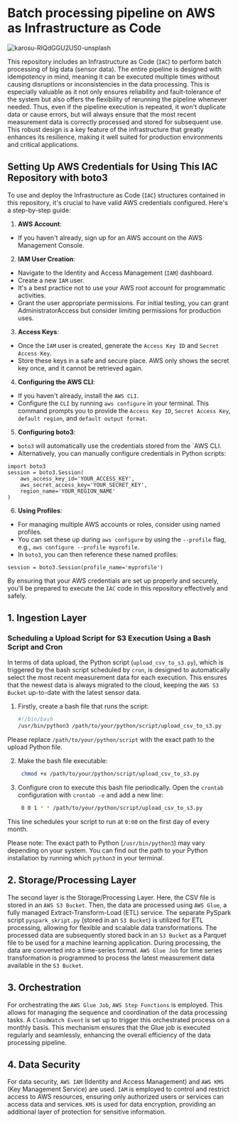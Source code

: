 # Batch processing pipeline on AWS as Infrastructure as Code
![karosu-RIQdGGU2US0-unsplash](https://github.com/maximkiesel1/batch_processing_IaC_AWS/assets/119667336/a04806c5-e496-470e-a416-950eebfa480d)

This repository includes an Infrastructure as Code (`IAC`) to perform batch processing of big data (sensor data).
The entire pipeline is designed with idempotency in mind, meaning it can be executed multiple times without causing disruptions or inconsistencies in the data processing. This is especially valuable as it not only ensures reliability and fault-tolerance of the system but also offers the flexibility of rerunning the pipeline whenever needed. Thus, even if the pipeline execution is repeated, it won't duplicate data or cause errors, but will always ensure that the most recent measurement data is correctly processed and stored for subsequent use.
This robust design is a key feature of the infrastructure that greatly enhances its resilience, making it well suited for production environments and critical applications.

## Setting Up AWS Credentials for Using This IAC Repository with boto3
To use and deploy the Infrastructure as Code (`IAC`) structures contained in this repository, it's crucial to have valid AWS credentials configured. Here's a step-by-step guide:

1. **AWS Account**: 
- If you haven't already, sign up for an AWS account on the AWS Management Console.

2. **IAM User Creation**: 
- Navigate to the Identity and Access Management (`IAM`) dashboard.
- Create a new `IAM` user. 
- It's a best practice not to use your AWS root account for programmatic activities. 
- Grant the user appropriate permissions. For initial testing, you can grant AdministratorAccess but consider limiting permissions for production uses.

3. **Access Keys**: 
- Once the `IAM` user is created, generate the `Access Key ID` and `Secret Access Key`. 
- Store these keys in a safe and secure place. AWS only shows the secret key once, and it cannot be retrieved again.

4. **Configuring the AWS CLI**:
- If you haven't already, install the `AWS CLI`. 
- Configure the `CLI` by running `aws configure` in your terminal. This command prompts you to provide the `Access Key ID`, `Secret Access Key`, `default region`, and `default output format`.

5. **Configuring boto3**:
- `boto3` will automatically use the credentials stored from the `AWS CLI. 
- Alternatively, you can manually configure credentials in Python scripts:

```
import boto3
session = boto3.Session(
    aws_access_key_id='YOUR_ACCESS_KEY',
    aws_secret_access_key='YOUR_SECRET_KEY',
    region_name='YOUR_REGION_NAME'
)
```

6. **Using Profiles**:
- For managing multiple AWS accounts or roles, consider using named profiles. 
- You can set these up during `aws configure` by using the `--profile` flag, e.g., `aws configure --profile myprofile`. 
- In `boto3`, you can then reference these named profiles:

```
session = boto3.Session(profile_name='myprofile')
```

By ensuring that your AWS credentials are set up properly and securely, you'll be prepared to execute the `IAC` code in this repository effectively and safely.

## 1. Ingestion Layer
### Scheduling a Upload Script for S3 Execution Using a Bash Script and Cron

In terms of data upload, the Python script (`upload_csv_to_s3.py`), which is triggered by the bash script scheduled by `cron`, is designed to automatically select the most recent measurement data for each execution. This ensures that the newest data is always migrated to the cloud, keeping the `AWS S3 Bucket` up-to-date with the latest sensor data.

1. Firstly, create a bash file that runs the script:

   ```bash
   #!/bin/bash
   /usr/bin/python3 /path/to/your/python/script/upload_csv_to_s3.py
   
Please replace `/path/to/your/python/script` with the exact path to the upload Python file.

2. Make the bash file executable:

   ```bash
    chmod +x /path/to/your/python/script/upload_csv_to_s3.py
   
3. Configure cron to execute this bash file periodically. Open the `crontab` configuration with `crontab -e` and add a new line:

   ```bash
    0 0 1 * * /path/to/your/python/script/upload_csv_to_s3.py
   
This line schedules your script to run at `0:00` on the first day of every month. 

Please note: The exact path to Python (`/usr/bin/python3`) may vary depending on your system. You can find out the path to your Python installation by running which `python3` in your terminal.

## 2. Storage/Processing Layer
The second layer is the Storage/Processing Layer. Here, the CSV file is stored in an `AWS S3 Bucket`. Then, the data are processed using `AWS Glue`, a fully managed Extract-Transform-Load (ETL) service. The separate PySpark script `pyspark_skript.py` (stored in an `S3 Bucket`) is utilized for ETL processing, allowing for flexible and scalable data transformations. The processed data are subsequently stored back in an `S3 Bucket` as a Parquet file to be used for a machine learning application. During processing, the data are converted into a time-series format.
`AWS Glue Job` for time series transformation is programmed to process the latest measurement data available in the `S3 Bucket`.

## 3. Orchestration
For orchestrating the `AWS Glue Job`, `AWS Step Functions` is employed. This allows for managing the sequence and coordination of the data processing tasks. A `CloudWatch Event` is set up to trigger this orchestrated process on a monthly basis. This mechanism ensures that the Glue job is executed regularly and seamlessly, enhancing the overall efficiency of the data processing pipeline.

## 4. Data Security
For data security, `AWS IAM` (Identity and Access Management) and `AWS KMS` (Key Management Service) are used. `IAM` is employed to control and restrict access to AWS resources, ensuring only authorized users or services can access data and services. `KMS` is used for data encryption, providing an additional layer of protection for sensitive information.
